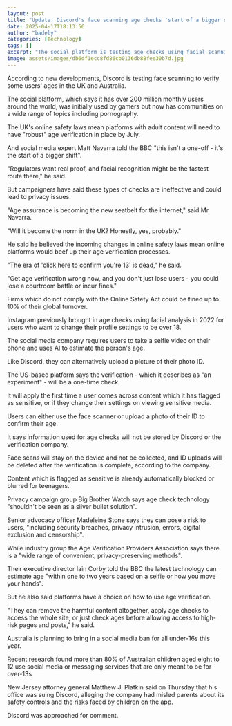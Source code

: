 ```yaml
---
layout: post
title: "Update: Discord's face scanning age checks 'start of a bigger shift'"
date: 2025-04-17T18:13:56
author: "badely"
categories: [Technology]
tags: []
excerpt: "The social platform is testing age checks using facial scanning for access to sensitive content."
image: assets/images/db6df1ecc8fd86cb0136db88fee30b7d.jpg
---
```


According to new developments, Discord is testing face scanning to verify some users' ages in the UK and Australia.

The social platform, which says it has over 200 million monthly users around the world, was initially used by gamers but now has communities on a wide range of topics including pornography.

The UK's online safety laws mean platforms with adult content will need to have "robust" age verification in place by July.

And social media expert Matt Navarra told the BBC "this isn't a one-off - it's the start of a bigger shift".

"Regulators want real proof, and facial recognition might be the fastest route there," he said.

But campaigners have said these types of checks are ineffective and could lead to privacy issues.

"Age assurance is becoming the new seatbelt for the internet," said Mr Navarra. 

"Will it become the norm in the UK? Honestly, yes, probably."

He said he believed the incoming changes in online safety laws mean online platforms would beef up their age verification processes.

"The era of 'click here to confirm you're 13' is dead," he said.

"Get age verification wrong now, and you don't just lose users - you could lose a courtroom battle or incur fines."

Firms which do not comply with the Online Safety Act could be fined up to 10% of their global turnover.

Instagram previously brought in age checks using facial analysis in 2022 for users who want to change their profile settings to be over 18. 

The social media company requires users to take a selfie video on their phone and uses AI to estimate the person's age. 

Like Discord, they can alternatively upload a picture of their photo ID.

The US-based platform says the verification - which it describes as "an experiment" - will be a one-time check.

It will apply the first time a user comes across content which it has flagged as sensitive, or if they change their settings on viewing sensitive media.

Users can either use the face scanner or upload a photo of their ID to confirm their age.

It says information used for age checks will not be stored by Discord or the verification company. 

Face scans will stay on the device and not be collected, and ID uploads will be deleted after the verification is complete, according to the company.

Content which is flagged as sensitive is already automatically blocked or blurred for teenagers.

Privacy campaign group Big Brother Watch says age check technology "shouldn't be seen as a silver bullet solution".

Senior advocacy officer Madeleine Stone says they can pose a risk to users, "including security breaches, privacy intrusion, errors, digital exclusion and censorship".

While industry group the Age Verification Providers Association says there is a "wide range of convenient, privacy-preserving methods".

Their executive director Iain Corby told the BBC the latest technology can estimate age "within one to two years based on a selfie or how you move your hands".

But he also said platforms have a choice on how to use age verification.

"They can remove the harmful content altogether, apply age checks to access the whole site, or just check ages before allowing access to high-risk pages and posts," he said.

Australia is planning to bring in a social media ban for all under-16s this year. 

Recent research found more than 80% of Australian children aged eight to 12 use social media or messaging services that are only meant to be for over-13s

New Jersey attorney general Matthew J. Platkin said on Thursday that his office was suing Discord, alleging the company had misled parents about its safety controls and the risks faced by children on the app.

Discord was approached for comment.

